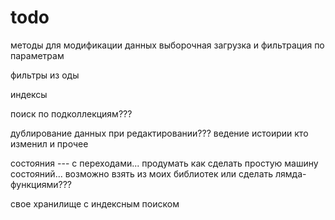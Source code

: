 # todo

методы для модификации данных
выборочная загрузка и фильтрация по параметрам

фильтры из оды

индексы

поиск по подколлекциям???

дублирование данных при редактировании???
ведение истоирии
кто изменил и прочее

состояния --- с переходами... продумать как сделать простую машину состояний... возможно взять из моих библиотек
или сделать лямда-функциями???

свое хранилище с индексным поиском

